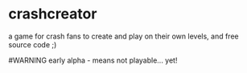 # crashcreator
a game for crash fans to create and play on their own levels, and free source code ;)

#WARNING
early alpha - means not playable... yet!
